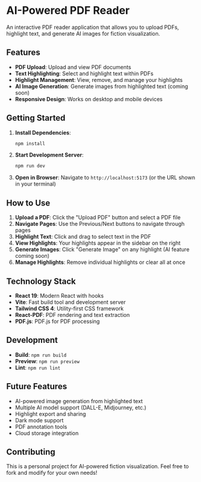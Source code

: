 # AI-Powered PDF Reader

An interactive PDF reader application that allows you to upload PDFs, highlight text, and generate AI images for fiction visualization.

## Features

- **PDF Upload**: Upload and view PDF documents
- **Text Highlighting**: Select and highlight text within PDFs
- **Highlight Management**: View, remove, and manage your highlights
- **AI Image Generation**: Generate images from highlighted text (coming soon)
- **Responsive Design**: Works on desktop and mobile devices

## Getting Started

1. **Install Dependencies**:
   ```bash
   npm install
   ```

2. **Start Development Server**:
   ```bash
   npm run dev
   ```

3. **Open in Browser**:
   Navigate to `http://localhost:5173` (or the URL shown in your terminal)

## How to Use

1. **Upload a PDF**: Click the "Upload PDF" button and select a PDF file
2. **Navigate Pages**: Use the Previous/Next buttons to navigate through pages
3. **Highlight Text**: Click and drag to select text in the PDF
4. **View Highlights**: Your highlights appear in the sidebar on the right
5. **Generate Images**: Click "Generate Image" on any highlight (AI feature coming soon)
6. **Manage Highlights**: Remove individual highlights or clear all at once

## Technology Stack

- **React 19**: Modern React with hooks
- **Vite**: Fast build tool and development server
- **Tailwind CSS 4**: Utility-first CSS framework
- **React-PDF**: PDF rendering and text extraction
- **PDF.js**: PDF.js for PDF processing

## Development

- **Build**: `npm run build`
- **Preview**: `npm run preview`
- **Lint**: `npm run lint`

## Future Features

- AI-powered image generation from highlighted text
- Multiple AI model support (DALL-E, Midjourney, etc.)
- Highlight export and sharing
- Dark mode support
- PDF annotation tools
- Cloud storage integration

## Contributing

This is a personal project for AI-powered fiction visualization. Feel free to fork and modify for your own needs!
